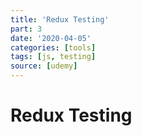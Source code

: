 ```yaml
---
title: 'Redux Testing'
part: 3
date: '2020-04-05'
categories: [tools]
tags: [js, testing]
source: [udemy]
---
```


# Redux Testing